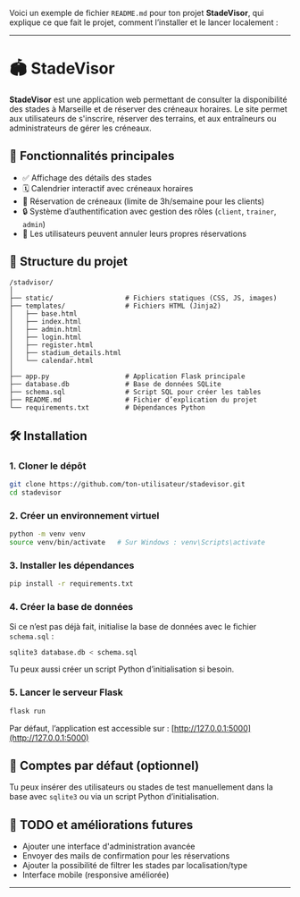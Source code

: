 Voici un exemple de fichier `README.md` pour ton projet **StadeVisor**, qui explique ce que fait le projet, comment l’installer et le lancer localement :

---

# 🏟️ StadeVisor

**StadeVisor** est une application web permettant de consulter la disponibilité des stades à Marseille et de réserver des créneaux horaires. Le site permet aux utilisateurs de s'inscrire, réserver des terrains, et aux entraîneurs ou administrateurs de gérer les créneaux.

## 🚀 Fonctionnalités principales

- ✅ Affichage des détails des stades
- 🗓️ Calendrier interactif avec créneaux horaires
- 📆 Réservation de créneaux (limite de 3h/semaine pour les clients)
- 🔒 Système d’authentification avec gestion des rôles (`client`, `trainer`, `admin`)
- 🧑 Les utilisateurs peuvent annuler leurs propres réservations

## 📁 Structure du projet

```
/stadvisor/
│
├── static/                  # Fichiers statiques (CSS, JS, images)
├── templates/               # Fichiers HTML (Jinja2)
│   ├── base.html
│   ├── index.html
│   ├── admin.html
│   ├── login.html
│   ├── register.html
│   ├── stadium_details.html
│   └── calendar.html
│
├── app.py                   # Application Flask principale
├── database.db              # Base de données SQLite
├── schema.sql               # Script SQL pour créer les tables
├── README.md                # Fichier d’explication du projet
└── requirements.txt         # Dépendances Python
```

## 🛠️ Installation

### 1. Cloner le dépôt

```bash
git clone https://github.com/ton-utilisateur/stadevisor.git
cd stadevisor
```

### 2. Créer un environnement virtuel

```bash
python -m venv venv
source venv/bin/activate   # Sur Windows : venv\Scripts\activate
```

### 3. Installer les dépendances

```bash
pip install -r requirements.txt
```

### 4. Créer la base de données

Si ce n’est pas déjà fait, initialise la base de données avec le fichier `schema.sql` :

```bash
sqlite3 database.db < schema.sql
```

Tu peux aussi créer un script Python d’initialisation si besoin.

### 5. Lancer le serveur Flask

```bash
flask run
```

Par défaut, l’application est accessible sur : [http://127.0.0.1:5000](http://127.0.0.1:5000)

## 🔑 Comptes par défaut (optionnel)

Tu peux insérer des utilisateurs ou stades de test manuellement dans la base avec `sqlite3` ou via un script Python d’initialisation.

## 📌 TODO et améliorations futures

- Ajouter une interface d'administration avancée
- Envoyer des mails de confirmation pour les réservations
- Ajouter la possibilité de filtrer les stades par localisation/type
- Interface mobile (responsive améliorée)

---